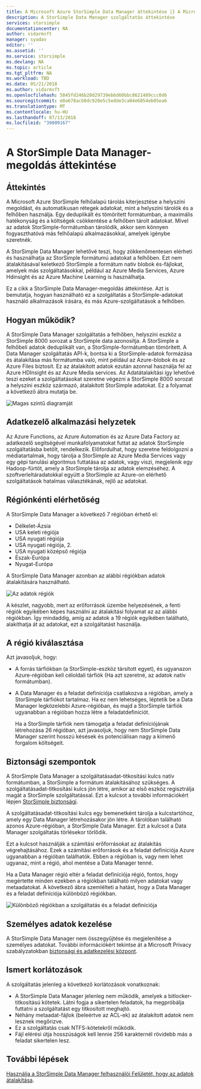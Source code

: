 ```yaml
---
title: A Microsoft Azure StorSimple Data Manager áttekintése |} A Microsoft Docs
description: A StorSimple Data Manager szolgáltatás áttekintése
services: storsimple
documentationcenter: NA
author: vidarmsft
manager: syadav
editor: ''
ms.assetid: ''
ms.service: storsimple
ms.devlang: NA
ms.topic: article
ms.tgt_pltfrm: NA
ms.workload: TBD
ms.date: 05/21/2018
ms.author: vidarmsft
ms.openlocfilehash: 5845fd246b20d29739eb6d60bbc8621489ccc0d6
ms.sourcegitcommit: e0a678acb0dc928e5c5edde3ca04e6854eb05ea6
ms.translationtype: MT
ms.contentlocale: hu-HU
ms.lasthandoff: 07/13/2018
ms.locfileid: "39009167"
---
```

# <a name="storsimple-data-manager-solution-overview"></a>A StorSimple Data Manager-megoldás áttekintése

## <a name="overview"></a>Áttekintés

A Microsoft Azure StorSimple felhőalapú tárolás kiterjesztése a helyszíni megoldást, és automatikusan rétegek adatokat, mint a helyszíni tárolók és a felhőben használja. Egy deduplikált és tömörített formátumban, a maximális hatékonyság és a költségek csökkentése a felhőben tárolt adatokat. Mivel az adatok StorSimple-formátumban tárolódik, akkor sem könnyen fogyaszthatóvá más felhőalapú alkalmazásokkal, amelyek igénybe szeretnék.

A StorSimple Data Manager lehetővé teszi, hogy zökkenőmentesen elérheti és használhatja az StorSimple formátumú adatokat a felhőben. Ezt nem átalakításával keletkező StorSimple a formátum natív blobok és-fájlokat, amelyek más szolgáltatásokkal, például az Azure Media Services, Azure Hdinsight és az Azure Machine Learning is használhatja.

Ez a cikk a StorSimple Data Manager-megoldás áttekintése. Azt is bemutatja, hogyan használható ez a szolgáltatás a StorSimple-adatokat használó alkalmazások írására, és más Azure-szolgáltatások a felhőben.

## <a name="how-it-works"></a>Hogyan működik?

A StorSimple Data Manager szolgáltatás a felhőben, helyszíni eszköz a StorSimple 8000 sorozat a StorSimple data azonosítja. A StorSimple a felhőbeli adatok deduplikált van, a StorSimple-formátumban tömörített. A Data Manager szolgáltatás API-k, bontsa ki a StorSimple-adatok formázása és átalakítása más formátumba való, mint például az Azure-blobok és az Azure Files biztosít. Ez az átalakított adatok ezután azonnal használja fel az Azure HDInsight és az Azure Media services. Az Adatátalakítási így lehetővé teszi ezeket a szolgáltatásokat szeretne végezni a StorSimple 8000 sorozat a helyszíni eszköz származó, átalakított StorSimple adatokat. Ez a folyamat a következő ábra mutatja be.

![Magas szintű diagramját](./media/storsimple-data-manager-overview/storsimple-data-manager-overview2.png)


## <a name="data-manager-use-cases"></a>Adatkezelő alkalmazási helyzetek

Az Azure Functions, az Azure Automation és az Azure Data Factory az adatkezelő segítségével munkafolyamatokat futtat az adatok StorSimple szolgáltatásba betölt, rendelkezik. Előfordulhat, hogy szeretne feldolgozni a médiatartalmak, hogy tárolja a StorSimple az Azure Media Services vagy egy gépi tanulási algoritmus futtatása az adatok, vagy viszi, megjelenik egy Hadoop-fürtöt, amely a StorSimple tárolja az adatok elemzéséhez. A szoftverleltáradatokkal együtt a StorSimple az Azure-on elérhető szolgáltatások hatalmas választékának, rejlő az adatokat.


## <a name="region-availability"></a>Régiónkénti elérhetőség

A StorSimple Data Manager a következő 7 régióban érhető el:

 - Délkelet-Ázsia
 - USA keleti régiója
 - USA nyugati régiója
 - USA nyugati régiója, 2.
 - USA nyugati középső régiója
 - Észak-Európa
 - Nyugat-Európa

A StorSimple Data Manager azonban az alábbi régiókban adatok átalakítására használható. 

![Az adatok régiók](./media/storsimple-data-manager-overview/data-manager-job-definition-different-regions-m.png)

A készlet, nagyobb, mert az erőforrások üzembe helyezésének, a fenti régiók egyikében képes használni az átalakítási folyamat az az alábbi régiókban. Így mindaddig, amíg az adatok a 19 régiók egyikében található, alakíthatja át az adatokat, ezt a szolgáltatást használja.


## <a name="choosing-a-region"></a>A régió kiválasztása

Azt javasoljuk, hogy:
 - A forrás tárfiókban (a StorSimple-eszköz társított egyet), és ugyanazon Azure-régióban kell céloldali tárfiók (Ha azt szeretné, az adatok natív formátumban).
 - A Data Manager és a feladat definíciója csatlakozva a régióban, amely a StorSimple tárfiókot tartalmaz. Ha ez nem lehetséges, léptetik be a Data Manager legközelebbi Azure-régióban, és majd a StorSimple tárfiók ugyanabban a régióban hozza létre a feladatdefiníciót. 

    Ha a StorSimple tárfiók nem támogatja a feladat definíciójának létrehozása 26 régióban, azt javasoljuk, hogy nem StorSimple Data Manager szerint hosszú késések és potenciálisan nagy a kimenő forgalom költségeit.

## <a name="security-considerations"></a>Biztonsági szempontok

A StorSimple Data Manager a szolgáltatásadat-titkosítási kulcs natív formátumban, a StorSimple a formátum átalakításához szükséges. A szolgáltatásadat-titkosítási kulcs jön létre, amikor az első eszköz regisztrálja magát a StorSimple szolgáltatással. Ezt a kulcsot a további információkért lépjen [StorSimple biztonsági](storsimple-8000-security.md).

A szolgáltatásadat-titkosítási kulcs egy bemenetként tárolja a kulcstartóhoz, amely egy Data Manager létrehozásakor jön létre. A tárolóban található azonos Azure-régióban, a StorSimple Data Manager. Ezt a kulcsot a Data Manager szolgáltatás törlésekor törlődik.

Ezt a kulcsot használják a számítási erőforrásokat az átalakítás végrehajtásához. Ezek a számítási erőforrások és a feladat definíciója Azure ugyanabban a régióban találhatók. Ebben a régióban is, vagy nem lehet ugyanaz, mint a régió, ahol mentése a Data Manager tenné.

Ha a Data Manager régió eltér a feladat definíciója régió, fontos, hogy megértette minden ezekben a régiókban található milyen adatokat vagy metaadatokat. A következő ábra szemlélteti a hatást, hogy a Data Manager és a feladat definíciója különböző régiókban.

![Különböző régiókban a szolgáltatás és a feladat definíciója](./media/storsimple-data-manager-overview/data-manager-job-different-regions.png)

## <a name="managing-personal-information"></a>Személyes adatok kezelése

A StorSimple Data Manager nem összegyűjtése és megjelenítése a személyes adatokat. További információkért tekintse át a Microsoft Privacy szabályzatokban [biztonsági és adatkezelési központ](https://www.microsoft.com/trustcenter).

## <a name="known-limitations"></a>Ismert korlátozások

A szolgáltatás jelenleg a következő korlátozások vonatkoznak:
- A StorSimple Data Manager jelenleg nem működik, amelyek a bitlocker-titkosítású kötetek. Látni fogja a sikertelen feladatok, ha megpróbálja futtatni a szolgáltatást egy titkosított meghajtó.
- Néhány metaadat-fájlok (beleértve az ACL-ek) az átalakított adatok nem lesznek megőrizve.
- Ez a szolgáltatás csak NTFS-kötetekről működik.
- Fájl elérési útja hosszúságok kell lennie 256 karakternél rövidebb más a feladat sikertelen lesz.

## <a name="next-steps"></a>További lépések

[Használja a StorSimple Data Manager felhasználói Felületét, hogy az adatok átalakítása](storsimple-data-manager-ui.md).
